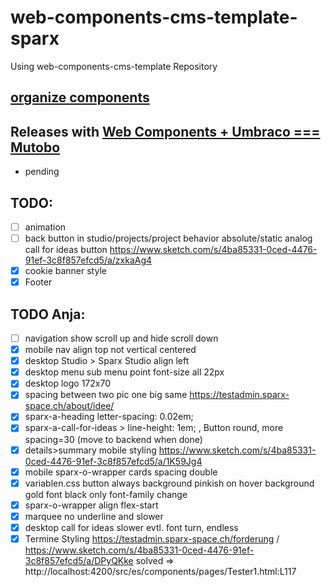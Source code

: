 # web-components-cms-template-sparx
Using web-components-cms-template Repository

## [organize components](https://wiki.migros.net/display/OCC/Web+Components+CMS+Template)

## Releases with [Web Components + Umbraco === Mutobo](http://mutobo.ch/)

- pending

## TODO:

  - [ ] animation
  - [ ] back button in studio/projects/project behavior absolute/static analog call for ideas button https://www.sketch.com/s/4ba85331-0ced-4476-91ef-3c8f857efcd5/a/zxkaAg4
  - [x] cookie banner style
  - [x] Footer

## TODO Anja:

  - [ ] navigation show scroll up and hide scroll down
  - [x] mobile nav align top not vertical centered
  - [x] desktop Studio > Sparx Studio align left
  - [x] desktop menu sub menu point font-size all 22px
  - [x] desktop logo 172x70
  - [x] spacing between two pic one big same https://testadmin.sparx-space.ch/about/idee/
  - [x] sparx-a-heading     letter-spacing: 0.02em;
  - [x] sparx-a-call-for-ideas > line-height: 1em; , Button round, more spacing=30 (move to backend when done)
  - [x] details>summary mobile styling https://www.sketch.com/s/4ba85331-0ced-4476-91ef-3c8f857efcd5/a/1K59Jg4
  - [x] mobile sparx-o-wrapper cards spacing double
  - [x] variablen.css button always background pinkish on hover background gold font black only font-family change
  - [x] sparx-o-wrapper align flex-start
  - [x] marquee no underline and slower
  - [x] desktop call for ideas slower evtl. font turn, endless
  - [X] Termine Styling https://testadmin.sparx-space.ch/forderung / https://www.sketch.com/s/4ba85331-0ced-4476-91ef-3c8f857efcd5/a/DPyQKke solved => http://localhost:4200/src/es/components/pages/Tester1.html:L117
